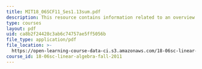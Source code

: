 ```yaml
---
title: MIT18_06SCF11_Ses1.13sum.pdf
description: This resource contains information related to an overview of key ideas.
type: courses
layout: pdf
uid: ca8b2f24428c3ab6c74757ae5ff5056b
file_type: application/pdf
file_location: >-
  https://open-learning-course-data-ci.s3.amazonaws.com/18-06sc-linear-algebra-fall-2011/ca8b2f24428c3ab6c74757ae5ff5056b_MIT18_06SCF11_Ses1.13sum.pdf
course_id: 18-06sc-linear-algebra-fall-2011
---
```

